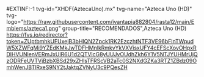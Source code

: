 #EXTINF:-1 tvg-id="XHDF(AztecaUno).mx" tvg-name="Azteca Uno (HD)" tvg-logo="https://raw.githubusercontent.com/ivantapia882804/rasta12/main/Emblems/azteca1.png" group-title="RECOMENDADOS",Azteca Uno (HD) https://fvs.io/redirector?token=ZUptbmhkUFUxejB3bHlQN2Zpck1RK2EzczhtNTF3VE96bFlnTWpudW5XZWFqMi9YZEdKMkJwTDFHMnlkRmkvYkVXVisxUFY4cEFScXovOHpxRDlHVUNlenVERmJxUlR6U1d2QTVlcG8yUUJvOUdhZkh6Y1V5NTJYUHMrUjQzODRFeUVTVjBzbXBSd29xZHlsTFRScVB2aTc0S2NXdGZKa3RTZ1ZBdz09OmhWenJBTlRxeS9NY2tJaktqZVNyU3c9PQesZH
